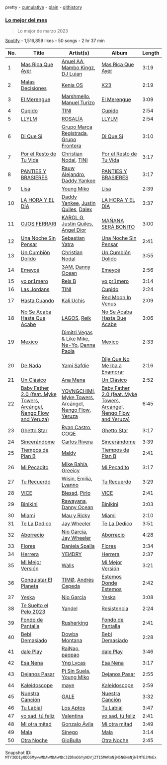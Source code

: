 pretty - [cumulative](/playlists/cumulative/37i9dQZF1DWZoF06RIo9el.md) - [plain](/playlists/plain/37i9dQZF1DWZoF06RIo9el) - [githistory](https://github.githistory.xyz/mackorone/spotify-playlist-archive/blob/main/playlists/plain/37i9dQZF1DWZoF06RIo9el)

### [Lo mejor del mes](https://open.spotify.com/playlist/37i9dQZF1DWZoF06RIo9el)

> Lo mejor de marzo 2023

[Spotify](https://open.spotify.com/user/spotify) - 1,516,859 likes - 50 songs - 2 hr 37 min

| No. | Title | Artist(s) | Album | Length |
|---|---|---|---|---|
| 1 | [Mas Rica Que Ayer](https://open.spotify.com/track/3XjvMZqm2AQ8thMCD6w9w2) | [Anuel AA](https://open.spotify.com/artist/2R21vXR83lH98kGeO99Y66), [Mambo Kingz](https://open.spotify.com/artist/2T1aUibqR2QC2sINIDQOAK), [DJ Luian](https://open.spotify.com/artist/64aJYyrXljOodnUG6jvhRD) | [Mas Rica Que Ayer](https://open.spotify.com/album/7goOJ9hkBfNyuESHKmtGWu) | 3:19 |
| 2 | [Malas Decisiones](https://open.spotify.com/track/6Xj014IHwbLVjiVT6H89on) | [Kenia OS](https://open.spotify.com/artist/31VFEohvhOUKrtAONEBhMG) | [K23](https://open.spotify.com/album/2jN4nUsaEyeT4oefP5XhF6) | 2:19 |
| 3 | [El Merengue](https://open.spotify.com/track/51FvjPEGKq2zByeeEQ43V9) | [Marshmello](https://open.spotify.com/artist/64KEffDW9EtZ1y2vBYgq8T), [Manuel Turizo](https://open.spotify.com/artist/0tmwSHipWxN12fsoLcFU3B) | [El Merengue](https://open.spotify.com/album/6sU751LOdNBPvVErW1GunP) | 3:09 |
| 4 | [Cupido](https://open.spotify.com/track/2xVcCDRgG3TrH69TatsUxp) | [TINI](https://open.spotify.com/artist/7vXDAI8JwjW531ouMGbfcp) | [Cupido](https://open.spotify.com/album/3j0DrBixQhCQCucPr8hC13) | 2:54 |
| 5 | [LLYLM](https://open.spotify.com/track/2SiAcexM2p1yX6joESbehd) | [ROSALÍA](https://open.spotify.com/artist/7ltDVBr6mKbRvohxheJ9h1) | [LLYLM](https://open.spotify.com/album/44mKxp7RB6x5O19VWqEXEm) | 2:54 |
| 6 | [Di Que Si](https://open.spotify.com/track/0kzN7YAMSbmlHOvxlbQW9y) | [Grupo Marca Registrada](https://open.spotify.com/artist/1gW6pz5n1aK249L0GvfQCC), [Grupo Frontera](https://open.spotify.com/artist/6XkjpgcEsYab502Vr1bBeW) | [Di Que Si](https://open.spotify.com/album/5YFKVLWDPKkm94RWatZu9e) | 3:10 |
| 7 | [Por el Resto de Tu Vida](https://open.spotify.com/track/40vzZFWG1h60TdZPuxuX3Y) | [Christian Nodal](https://open.spotify.com/artist/0XwVARXT135rw8lyw1EeWP), [TINI](https://open.spotify.com/artist/7vXDAI8JwjW531ouMGbfcp) | [Por el Resto de Tu Vida](https://open.spotify.com/album/3S6ouKQPLDuO7Nxli1F2Lm) | 3:17 |
| 8 | [PANTIES Y BRASIERES](https://open.spotify.com/track/0fADaWdT3obxk7zvHS18VY) | [Rauw Alejandro](https://open.spotify.com/artist/1mcTU81TzQhprhouKaTkpq), [Daddy Yankee](https://open.spotify.com/artist/4VMYDCV2IEDYJArk749S6m) | [PANTIES Y BRASIERES](https://open.spotify.com/album/5I66RzytH4VwOHZiowdsXf) | 3:17 |
| 9 | [Lisa](https://open.spotify.com/track/44FzVABpR2cciquTqADA0D) | [Young Miko](https://open.spotify.com/artist/3qsKSpcV3ncke3hw52JSMB) | [Lisa](https://open.spotify.com/album/2jy7QlJB9hWgYsajBv4IOt) | 2:39 |
| 10 | [LA HORA Y EL DÍA](https://open.spotify.com/track/1j4yhkxSCEDmiLVKjpYKWq) | [Daddy Yankee](https://open.spotify.com/artist/4VMYDCV2IEDYJArk749S6m), [Justin Quiles](https://open.spotify.com/artist/14zUHaJZo1mnYtn6IBRaRP), [Dalex](https://open.spotify.com/artist/0KPX4Ucy9dk82uj4GpKesn) | [LA HORA Y EL DÍA](https://open.spotify.com/album/3AucKVb9GvQ4pOGaZ8UhFK) | 3:37 |
| 11 | [OJOS FERRARI](https://open.spotify.com/track/5yAIrkplUEpMNeojW8Q30o) | [KAROL G](https://open.spotify.com/artist/790FomKkXshlbRYZFtlgla), [Justin Quiles](https://open.spotify.com/artist/14zUHaJZo1mnYtn6IBRaRP), [Angel Dior](https://open.spotify.com/artist/5qPRgWcEOGRzoIST0sHAiI) | [MAÑANA SERÁ BONITO](https://open.spotify.com/album/4kS7bSuU0Jm9LYMosFU2x5) | 3:00 |
| 12 | [Una Noche Sin Pensar](https://open.spotify.com/track/2oW52tBeJNSv93Ct5AJb8q) | [Sebastian Yatra](https://open.spotify.com/artist/07YUOmWljBTXwIseAUd9TW) | [Una Noche Sin Pensar](https://open.spotify.com/album/72RohnwnQyT7YbrIzDNROD) | 2:41 |
| 13 | [Un Cumbión Dolido](https://open.spotify.com/track/7uZ5C69LskNw0B4szvVWI5) | [Christian Nodal](https://open.spotify.com/artist/0XwVARXT135rw8lyw1EeWP) | [Un Cumbión Dolido](https://open.spotify.com/album/7nCJIsXrNGI0Ya2v1jmWzK) | 3:55 |
| 14 | [Emeycé](https://open.spotify.com/track/6P7Baz3uteblV2zklm39BC) | [3AM](https://open.spotify.com/artist/1LU7BxbUvvuA4eNDdEO22D), [Danny Ocean](https://open.spotify.com/artist/5H1nN1SzW0qNeUEZvuXjAj) | [Emeycé](https://open.spotify.com/album/1l8YtHOLFpLCEmfOpqQXal) | 2:56 |
| 15 | [yo pr1mero](https://open.spotify.com/track/0O0kmHHBUG4YCqrKvMnmQy) | [Rels B](https://open.spotify.com/artist/2IMZYfNi21MGqxopj9fWx8) | [yo pr1mero](https://open.spotify.com/album/0iD5NLijJ6vFTQO6OlEk7i) | 3:14 |
| 16 | [Las Jordans](https://open.spotify.com/track/4eOGoAtYWRPQZ6mUwwgmuW) | [TINI](https://open.spotify.com/artist/7vXDAI8JwjW531ouMGbfcp) | [Cupido](https://open.spotify.com/album/3HWlgRjxW0H7fWm1n2LBbE) | 2:24 |
| 17 | [Hasta Cuando](https://open.spotify.com/track/4ipzXe2jmoeN7zm2VMb4eX) | [Kali Uchis](https://open.spotify.com/artist/1U1el3k54VvEUzo3ybLPlM) | [Red Moon In Venus](https://open.spotify.com/album/5OZ44LaqZbpP3m9B3oT8br) | 2:09 |
| 18 | [No Se Acaba Hasta Que Acabe](https://open.spotify.com/track/2cyFoye18xtRTd13CEzH9D) | [LAGOS](https://open.spotify.com/artist/7uQ1D2NNHs5cUL3CLKRbia), [Reik](https://open.spotify.com/artist/0vR2qb8m9WHeZ5ByCbimq2) | [No Se Acaba Hasta Que Acabe](https://open.spotify.com/album/2vWjKK6Sk5jFV5uWb9Vm88) | 3:06 |
| 19 | [Mexico](https://open.spotify.com/track/6yTaG6eJDi6T0VSawfMTQy) | [Dimitri Vegas & Like Mike](https://open.spotify.com/artist/73jBynjsVtofjRpdpRAJGk), [Ne\-Yo](https://open.spotify.com/artist/21E3waRsmPlU7jZsS13rcj), [Danna Paola](https://open.spotify.com/artist/5xSx2FM8mQnrfgM1QsHniB) | [Mexico](https://open.spotify.com/album/6dn1PltXAnQZB5i5jJoeN6) | 2:33 |
| 20 | [De Nada](https://open.spotify.com/track/3YTe42RPu0iJVr1ZYJHHyC) | [Yami Safdie](https://open.spotify.com/artist/4RWJOoYwgF978LOn8Fainp) | [Dije Que No Me Iba a Enamorar](https://open.spotify.com/album/4xbpODmwG0GGAVbTA8PH8Y) | 2:16 |
| 21 | [Un Clásico](https://open.spotify.com/track/1U6oVlu9LhCCj7mRfsomDp) | [Ana Mena](https://open.spotify.com/artist/6k8mwkKJKKjBILo7ypBspl) | [Un Clásico](https://open.spotify.com/album/5LIYLxHtGfeJkFJjfePMo0) | 2:52 |
| 22 | [Baby Father 2.0 \(feat\. Myke Towers, Arcángel, Ñengo Flow and Yeruza\)](https://open.spotify.com/track/3gnyHrHJ4J0QUFnMllQv1F) | [YOVNGCHIMI](https://open.spotify.com/artist/4aSlfXDn9R60UlbZEboBUy), [Myke Towers](https://open.spotify.com/artist/7iK8PXO48WeuP03g8YR51W), [Arcángel](https://open.spotify.com/artist/4SsVbpTthjScTS7U2hmr1X), [Ñengo Flow](https://open.spotify.com/artist/12vb80Km0Ew53ABfJOepVz), [Yeruza](https://open.spotify.com/artist/6NyPX5jymkvSPaJhCh1crb) | [Baby Father 2.0 \(feat\. Myke Towers, Arcángel, Ñengo Flow and Yeruza\)](https://open.spotify.com/album/00Ushoa7kBvcYZeqZFKCr8) | 6:45 |
| 23 | [Ghetto Star](https://open.spotify.com/track/3t6SsMiA1b1Ju0HzKHIDSl) | [Ryan Castro](https://open.spotify.com/artist/7j6DKwmjbxvpQO8h914uEz), [COQE](https://open.spotify.com/artist/7GAYtrIoXkEFFsSP2nhG0E) | [Ghetto Star](https://open.spotify.com/album/2SjlYKPeAVcfvz7ChGCix4) | 3:17 |
| 24 | [Sincerándome](https://open.spotify.com/track/6d920UMBw9naD9ggKvIiMT) | [Carlos Rivera](https://open.spotify.com/artist/39yVoqm6sYFvvqF1RciUVf) | [Sincerándome](https://open.spotify.com/album/3m7RgFTpgegZrhETayZOA7) | 3:39 |
| 25 | [Tiempos de Plan B](https://open.spotify.com/track/3ncDEAUzMdf291D27RJQdM) | [Maldy](https://open.spotify.com/artist/4IndUOBCZYZg61557iq2A9) | [Tiempos de Plan B](https://open.spotify.com/album/7ciezkBiqpR8MOPveRhHLb) | 2:41 |
| 26 | [Mi Pecadito](https://open.spotify.com/track/5yrbKnKL9mKC61StX948w1) | [Mike Bahía](https://open.spotify.com/artist/1phfTBIocBW3UwqcYjaEN6), [Greeicy](https://open.spotify.com/artist/5dbaLmK5SHLLg8Z4CcTJpX) | [Mi Pecadito](https://open.spotify.com/album/2YsZcOI0c1Eyo0JlDAGwXD) | 3:17 |
| 27 | [Tu Recuerdo](https://open.spotify.com/track/3K4vutqVlY3eINQWb6jSJF) | [Wisin](https://open.spotify.com/artist/3E6xrwgnVfYCrCs0ePERDz), [Emilia](https://open.spotify.com/artist/0AqlFI0tz2DsEoJlKSIiT9), [Lyanno](https://open.spotify.com/artist/1Ts9of7VPZElwPQnqnDSfW) | [Tu Recuerdo](https://open.spotify.com/album/0BmSD2UxwSB1g6ptVMv3xy) | 3:29 |
| 28 | [VICE](https://open.spotify.com/track/5cEKOjsX3RhJZ5PM6SUSei) | [Blessd](https://open.spotify.com/artist/1TA5sGRlKUJXBN4ZyJuDIX), [Pirlo](https://open.spotify.com/artist/7GQDI5Vmxs92RsIRZzYT11) | [VICE](https://open.spotify.com/album/3KdT1P24jy6A1n8N6juvxy) | 2:41 |
| 29 | [Binikini](https://open.spotify.com/track/1Iy4dJWborISHY9FHWGKPD) | [Rawayana](https://open.spotify.com/artist/2AbQwU2cuEGfD465wCXlg2), [Danny Ocean](https://open.spotify.com/artist/5H1nN1SzW0qNeUEZvuXjAj) | [Binikini](https://open.spotify.com/album/7jAzRi4PeWM3E2MJnBmedj) | 3:03 |
| 30 | [Miami](https://open.spotify.com/track/2aucJuYeU78veki8dBqzzW) | [Mau y Ricky](https://open.spotify.com/artist/2wkoKEfS6dXwThbyTnZWFU) | [Miami](https://open.spotify.com/album/1OuQBKfqgazuDJ4X5QRPR2) | 2:10 |
| 31 | [Te La Dedico](https://open.spotify.com/track/6z3IrUfL5HxmpH0Xt84Es8) | [Jay Wheeler](https://open.spotify.com/artist/2cPqdH7XMvwaBJEVjheH8g) | [Te La Dedico](https://open.spotify.com/album/7KGERR76ARYMU0z9AO1Z3Y) | 3:51 |
| 32 | [Aborrecio](https://open.spotify.com/track/3KSldp6Yh0XIvN0tyPJWK4) | [Nio Garcia](https://open.spotify.com/artist/5hdhHgpxyniooUiQVaPxQ0), [Jay Wheeler](https://open.spotify.com/artist/2cPqdH7XMvwaBJEVjheH8g) | [Aborrecio](https://open.spotify.com/album/69jl774R0WfPrK5v3O21Yg) | 4:28 |
| 33 | [Flores](https://open.spotify.com/track/1EuAUmdu2uenavbPzm0KMb) | [Daniela Spalla](https://open.spotify.com/artist/2VSRhqonKsL7KRAIk8SMmt) | [Flores](https://open.spotify.com/album/5rIabQTit12SrvdQKdNaiS) | 3:34 |
| 34 | [Herrera](https://open.spotify.com/track/6iYurd8rUYCoQTAi1V9XUn) | [YEИDRY](https://open.spotify.com/artist/3Lk9AWrpD4bminO5LwmBOw) | [Herrera](https://open.spotify.com/album/2doRgShYH9yjuDKMi050AL) | 2:37 |
| 35 | [Mi Mejor Versión](https://open.spotify.com/track/3JA65Jo8LtmZIjlvhB08pG) | [Walls](https://open.spotify.com/artist/6tvDaHOPNWfkc9Q8IghqSR) | [Mi Mejor Versión](https://open.spotify.com/album/3vvreW2zeLSPk2FV97TkH3) | 3:21 |
| 36 | [Conquistar El Planeta](https://open.spotify.com/track/6cOGBvdT0RY3UUtEP7vRHs) | [TIMØ](https://open.spotify.com/artist/1KfRf4VkEYpL2G0FTWb7JX), [Andrés Cepeda](https://open.spotify.com/artist/49Z1AvGeUaBSanPaOmplK6) | [Estemos Donde Estemos](https://open.spotify.com/album/4OwqjmfmyHgkGXFY88ef9C) | 2:42 |
| 37 | [Yeska](https://open.spotify.com/track/1cOfhLKpYNsDgYNAKEQslR) | [Nio Garcia](https://open.spotify.com/artist/5hdhHgpxyniooUiQVaPxQ0) | [Yeska](https://open.spotify.com/album/2HkDziGU1nBIpP9xk5KVAr) | 3:08 |
| 38 | [Te Suelto el Pelo 2023](https://open.spotify.com/track/5puuQNUEzQaXGvaf4fi17C) | [Yandel](https://open.spotify.com/artist/0eHQ9o50hj6ZDNBt6Ys1sD) | [Resistencia](https://open.spotify.com/album/5xefnzEqKIWnmTWYFzekGZ) | 2:24 |
| 39 | [Fondo de Pantalla](https://open.spotify.com/track/4r203GMLp7XHzDXslZMfzE) | [Rusherking](https://open.spotify.com/artist/3Apb2lGmGJaBmr0TTBJvIZ) | [Fondo de Pantalla](https://open.spotify.com/album/4cvJOfmAspEV4TMihhle73) | 2:41 |
| 40 | [Bebi Demasiado](https://open.spotify.com/track/6vfjbHTiVh68wj6XioqhdA) | [Dowba Montana](https://open.spotify.com/artist/39FKVjqhZLz4E1iG77d5AO) | [Bebi Demasiado](https://open.spotify.com/album/1g8IVrqLI8ZwCvBSp0UoCZ) | 2:28 |
| 41 | [dale Play](https://open.spotify.com/track/33gFV76PlZtTunQCaqYIJH) | [RaiNao](https://open.spotify.com/artist/42LEQxfXLEuzdqorKBbUVN), [paopao](https://open.spotify.com/artist/5AS4y4rlmbUYDCdg35qmI9) | [dale Play](https://open.spotify.com/album/0Iq5DxqRwkw2Y4uY0zun6V) | 3:46 |
| 42 | [Esa Nena](https://open.spotify.com/track/2uvoAHdthe0bSCD0qIRBta) | [Yng Lvcas](https://open.spotify.com/artist/1NNRWkhwmcXRimFYSBpB1y) | [Esa Nena](https://open.spotify.com/album/245a16Mk92WlnOnpBDq0O6) | 3:17 |
| 43 | [Dejanos Pasar](https://open.spotify.com/track/0hDILCoN7SBSMHc5qwZ73E) | [Pj Sin Suela](https://open.spotify.com/artist/0AdjzZxHJ4MfbImx2rD0Df), [Young Miko](https://open.spotify.com/artist/3qsKSpcV3ncke3hw52JSMB) | [Dejanos Pasar](https://open.spotify.com/album/0sROwf7qAxdlMEGGQu85xN) | 2:55 |
| 44 | [Kaleidoscope](https://open.spotify.com/track/0kJqmEL3UbprAkBSFBdZY4) | [maye](https://open.spotify.com/artist/5ti5FPHgtaSf15KcUisZMt) | [Kaleidoscope](https://open.spotify.com/album/79xNVQyhJnZpOZj6hrABvd) | 2:59 |
| 45 | [Nuestra Canción](https://open.spotify.com/track/7LCVRDkKetzQqMN3ONPvqn) | [GALE](https://open.spotify.com/artist/04pH6pkJugHJ7g3DTCQBVM) | [Nuestra Canción](https://open.spotify.com/album/7GJlThLfkYnaJfs3Wy9JwM) | 3:32 |
| 46 | [Tu Labial](https://open.spotify.com/track/3vz0ZD15RxM2HNCGgrVrVc) | [Los Aptos](https://open.spotify.com/artist/4tenlYn9MG8Fda3OyDtPRO) | [Tu Labial](https://open.spotify.com/album/6kXbu3L1IVJZhGqsogGTWx) | 3:47 |
| 47 | [yo sad, tú feliz](https://open.spotify.com/track/4e0SoeqUIO4XpgK4VpV0SO) | [Valentina](https://open.spotify.com/artist/3ins7Wpq5xVFJi8wZdBAFI) | [yo sad, tú feliz](https://open.spotify.com/album/2jOpcpQ0ZUNQcRpJaWdcx5) | 2:41 |
| 48 | [Mi otra mitad](https://open.spotify.com/track/5fWCQmxJjAcOerUkpDTr1g) | [Gonzalo Ávila](https://open.spotify.com/artist/4PuwS1TZc8ybMnXxgUIOn6) | [Mi otra mitad](https://open.spotify.com/album/28f6eNKzlSv0UNngwG61AB) | 3:49 |
| 49 | [Mala](https://open.spotify.com/track/2LTDoJXKif735jmUZwafPH) | [Sinego](https://open.spotify.com/artist/3UlAQex8nw3vquHcmY8fpb) | [Mala](https://open.spotify.com/album/0iP36TG3GD4bVof1S2ZJuB) | 3:14 |
| 50 | [Otra Noche](https://open.spotify.com/track/4dmWlYKe97EU8epUr1lZtS) | [GioBulla](https://open.spotify.com/artist/0Byw4aFEQbFJBgL82P0LKc) | [Otra Noche](https://open.spotify.com/album/3sPY8VAB1NLJkUSP7Yll1P) | 2:45 |

Snapshot ID: `MTY3ODIyODQ5MywwMDAwMDAwMDc3ZDhmOGYyNDVjZTI5MWRmNjM5NGNmNjNlMTE2MmEx`
